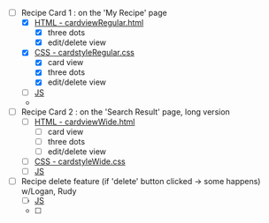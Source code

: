 
- [ ] Recipe Card 1 : on the 'My Recipe' page
  - [x] [HTML - cardviewRegular.html](components/cardviewRegular.html)
    - [x] three dots
    - [x] edit/delete view
  - [x] [CSS - cardstyleRegular.css](style/cardstyleRegular.css)
    - [x] card view 
    - [x] three dots
    - [x] edit/delete view
  - [ ] [JS]()
  - 
- [ ] Recipe Card 2 : on the 'Search Result' page, long version
  - [ ] [HTML - cardviewWide.html](components/cardviewWide.html)
    - [ ] card view 
    - [ ] three dots
    - [ ] edit/delete view
  - [ ] [CSS - cardstyleWide.css](style/recipeCardStyle.css)
  - [ ] [JS]()
  
- [ ] Recipe delete feature (if 'delete' button clicked -> some happens) w/Logan, Rudy
  - [ ] [JS]()
  - [ ] 


